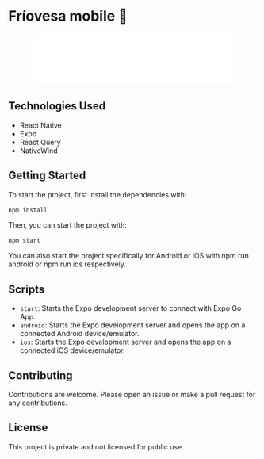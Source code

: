 # Fríovesa mobile 🛒

<p align="center">
  <img src="src/assets/images/logo.png" alt="Logo">
</p>

## Technologies Used

- React Native
- Expo
- React Query
- NativeWind

## Getting Started

To start the project, first install the dependencies with:

```sh
npm install
```

Then, you can start the project with:

```sh
npm start
```

You can also start the project specifically for Android or iOS with npm run android or npm run ios respectively.

## Scripts

- `start`: Starts the Expo development server to connect with Expo Go App.
- `android`: Starts the Expo development server and opens the app on a connected Android device/emulator.
- `ios`: Starts the Expo development server and opens the app on a connected iOS device/emulator.

## Contributing

Contributions are welcome. Please open an issue or make a pull request for any contributions.

## License

This project is private and not licensed for public use.
